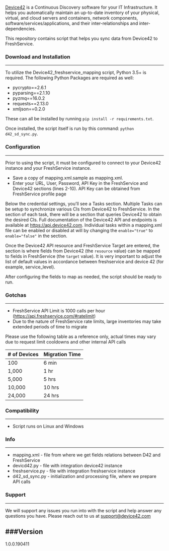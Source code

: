 [Device42](http://www.device42.com/) is a Continuous Discovery software for your IT Infrastructure. It helps you automatically maintain an up-to-date inventory of your physical, virtual, and cloud servers and containers, network components, software/services/applications, and their inter-relationships and inter-dependencies.


This repository contains script that helps you sync data from Device42 to FreshService.

### Download and Installation
-----------------------------
To utilize the Device42_freshservice_mapping script, Python 3.5+ is required. The following Python Packages are required as well:

* pycrypto==2.6.1
* pyparsing==2.1.10
* pyzmq==16.0.2
* requests==2.13.0
* xmljson==0.2.0

These can all be installed by running `pip install -r requirements.txt`.

Once installed, the script itself is run by this command: `python d42_sd_sync.py`.

### Configuration
-----------------------------
Prior to using the script, it must be configured to connect to your Device42 instance and your FreshService instance.
* Save a copy of mapping.xml.sample as mapping.xml. 
* Enter your URL, User, Password, API Key in the FreshService and Device42 sections (lines 2-10).
API Key can be obtained from FreshService profile page

Below the credential settings, you’ll see a Tasks section. 
Multiple Tasks can be setup to synchronize various CIs from Device42 to FreshService.
In the <api> section of each task, there will be a <resource> section that queries Device42 to obtain the desired CIs. 
Full documentation of the Device42 API and endpoints is available at https://api.device42.com. 
Individual tasks within a mapping.xml file can be enabled or disabled at will by changing the `enable="true"` to `enable="false"` in the <task> section.

Once the Device42 API resource and FreshService Target are entered, the <mapping> section is where fields from Device42 (the `resource` value) can be mapped to fields in FreshService (the `target` value).
It is very important to adjust the list of default values in accordance between freshservice and device 42 (for example, service_level).

After configuring the fields to map as needed, the script should be ready to run. 

### Gotchas
-----------------------------
* FreshService API Limit is 1000 calls per hour (https://api.freshservice.com/#ratelimit)
* Due to the nature of FreshService rate limits, large inventories may take extended periods of time to migrate

Please use the following table as a reference only, actual times may vary due to request limit cooldowns and other internal API calls

|# of Devices| Migration Time|
|------------|---------------|
| 100   | 6 min |
| 1,000 | 1 hr |
| 5,000 | 5 hrs | 
|10,000 | 10 hrs |
|24,000 | 24 hrs |


### Compatibility
-----------------------------
* Script runs on Linux and Windows

### Info
-----------------------------
* mapping.xml - file from where we get fields relations between D42 and FreshService
* devicd42.py - file with integration device42 instance
* freshservice.py - file with integration freshservice instance
* d42_sd_sync.py - initialization and processing file, where we prepare API calls

### Support
-----------------------------
We will support any issues you run into with the script and help answer any questions you have. Please reach out to us at support@device42.com

###Version
-----------------------------
1.0.0.190411